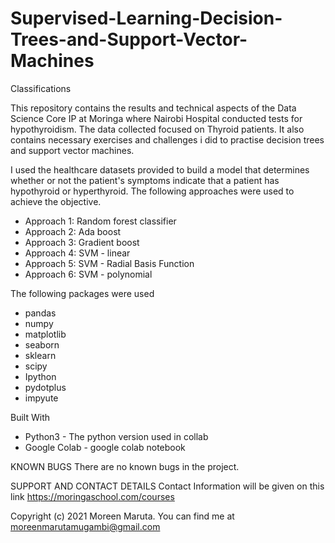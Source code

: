 # Supervised-Learning-Decision-Trees-and-Support-Vector-Machines

Classifications

This repository contains the results and technical aspects of the Data Science Core IP at Moringa where Nairobi Hospital conducted tests for hypothyroidism. 
The data collected focused on Thyroid patients. It also contains necessary exercises and challenges i did to practise decision trees and support vector machines.

I used the healthcare datasets provided to build a model that determines whether or not the patient's symptoms indicate that a patient has hypothyroid or hyperthyroid.
The following approaches were used to achieve the objective.


* Approach 1: Random forest classifier
* Approach 2: Ada boost
* Approach 3: Gradient boost
* Approach 4: SVM - linear
* Approach 5: SVM - Radial Basis Function
* Approach 6: SVM - polynomial


The following packages were used
* pandas
* numpy
* matplotlib
* seaborn
* sklearn
* scipy
* Ipython
* pydotplus
* impyute

Built With
* Python3 - The python version used in collab
* Google Colab - google colab notebook

KNOWN BUGS There are no known bugs in the project.

SUPPORT AND CONTACT DETAILS Contact Information will be given on this link https://moringaschool.com/courses

Copyright (c) 2021 Moreen Maruta.
You can find me at moreenmarutamugambi@gmail.com
